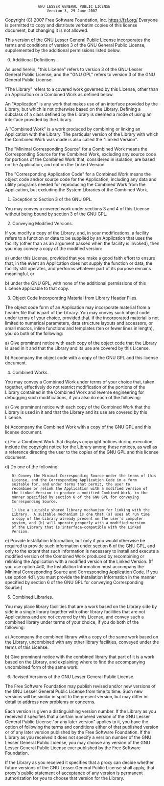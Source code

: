                    GNU LESSER GENERAL PUBLIC LICENSE
                       Version 3, 29 June 2007

Copyright (C) 2007 Free Software Foundation, Inc. <https://fsf.org/>
Everyone is permitted to copy and distribute verbatim copies of this license document, but changing
it is not allowed.

This version of the GNU Lesser General Public License incorporates the terms and conditions of
version 3 of the GNU General Public License, supplemented by the additional permissions listed
below.

0. Additional Definitions.

As used herein, "this License" refers to version 3 of the GNU Lesser General Public License, and
the "GNU GPL" refers to version 3 of the GNU General Public License.

"The Library" refers to a covered work governed by this License, other than an Application or a
Combined Work as defined below.

An "Application" is any work that makes use of an interface provided by the Library, but which is
not otherwise based on the Library. Defining a subclass of a class defined by the Library is deemed
a mode of using an interface provided by the Library.

A "Combined Work" is a work produced by combining or linking an Application with the Library. The
particular version of the Library with which the Combined Work was made is also called the "Linked
Version".

The "Minimal Corresponding Source" for a Combined Work means the Corresponding Source for the
Combined Work, excluding any source code for portions of the Combined Work that, considered in
isolation, are based on the Application, and not on the Linked Version.

The "Corresponding Application Code" for a Combined Work means the object code and/or source code
for the Application, including any data and utility programs needed for reproducing the Combined
Work from the Application, but excluding the System Libraries of the Combined Work.

1. Exception to Section 3 of the GNU GPL.

You may convey a covered work under sections 3 and 4 of this License without being bound by section
3 of the GNU GPL.

2. Conveying Modified Versions.

If you modify a copy of the Library, and, in your modifications, a facility refers to a function or
data to be supplied by an Application that uses the facility (other than as an argument passed when
the facility is invoked), then you may convey a copy of the modified version:

a) under this License, provided that you make a good faith effort to ensure that, in the event an
Application does not supply the function or data, the facility still operates, and performs whatever
part of its purpose remains meaningful, or

b) under the GNU GPL, with none of the additional permissions of this License applicable to that
copy.

3. Object Code Incorporating Material from Library Header Files.

The object code form of an Application may incorporate material from a header file that is part of
the Library. You may convey such object code under terms of your choice, provided that, if the
incorporated material is not limited to numerical parameters, data structure layouts and accessors,
or small macros, inline functions and templates
(ten or fewer lines in length), you do both of the following:

a) Give prominent notice with each copy of the object code that the Library is used in it and that
the Library and its use are covered by this License.

b) Accompany the object code with a copy of the GNU GPL and this license document.

4. Combined Works.

You may convey a Combined Work under terms of your choice that, taken together, effectively do not
restrict modification of the portions of the Library contained in the Combined Work and reverse
engineering for debugging such modifications, if you also do each of the following:

a) Give prominent notice with each copy of the Combined Work that the Library is used in it and that
the Library and its use are covered by this License.

b) Accompany the Combined Work with a copy of the GNU GPL and this license document.

c) For a Combined Work that displays copyright notices during execution, include the copyright
notice for the Library among these notices, as well as a reference directing the user to the copies
of the GNU GPL and this license document.

d) Do one of the following:

       0) Convey the Minimal Corresponding Source under the terms of this
       License, and the Corresponding Application Code in a form
       suitable for, and under terms that permit, the user to
       recombine or relink the Application with a modified version of
       the Linked Version to produce a modified Combined Work, in the
       manner specified by section 6 of the GNU GPL for conveying
       Corresponding Source.

       1) Use a suitable shared library mechanism for linking with the
       Library.  A suitable mechanism is one that (a) uses at run time
       a copy of the Library already present on the user's computer
       system, and (b) will operate properly with a modified version
       of the Library that is interface-compatible with the Linked
       Version.

e) Provide Installation Information, but only if you would otherwise be required to provide such
information under section 6 of the GNU GPL, and only to the extent that such information is
necessary to install and execute a modified version of the Combined Work produced by recombining or
relinking the Application with a modified version of the Linked Version. (If you use option 4d0, the
Installation Information must accompany the Minimal Corresponding Source and Corresponding
Application Code. If you use option 4d1, you must provide the Installation Information in the manner
specified by section 6 of the GNU GPL for conveying Corresponding Source.)

5. Combined Libraries.

You may place library facilities that are a work based on the Library side by side in a single
library together with other library facilities that are not Applications and are not covered by this
License, and convey such a combined library under terms of your choice, if you do both of the
following:

a) Accompany the combined library with a copy of the same work based on the Library, uncombined with
any other library facilities, conveyed under the terms of this License.

b) Give prominent notice with the combined library that part of it is a work based on the Library,
and explaining where to find the accompanying uncombined form of the same work.

6. Revised Versions of the GNU Lesser General Public License.

The Free Software Foundation may publish revised and/or new versions of the GNU Lesser General
Public License from time to time. Such new versions will be similar in spirit to the present
version, but may differ in detail to address new problems or concerns.

Each version is given a distinguishing version number. If the Library as you received it specifies
that a certain numbered version of the GNU Lesser General Public License "or any later version"
applies to it, you have the option of following the terms and conditions either of that published
version or of any later version published by the Free Software Foundation. If the Library as you
received it does not specify a version number of the GNU Lesser General Public License, you may
choose any version of the GNU Lesser General Public License ever published by the Free Software
Foundation.

If the Library as you received it specifies that a proxy can decide whether future versions of the
GNU Lesser General Public License shall apply, that proxy's public statement of acceptance of any
version is permanent authorization for you to choose that version for the Library.
